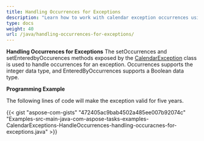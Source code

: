 ```yaml
---
title: Handling Occurrences for Exceptions
description: "Learn how to work with calendar exception occurrences using Aspose.Tasks Java."
type: docs
weight: 40
url: /java/handling-occurrences-for-exceptions/
---
```


**Handling Occurrences for Exceptions**
The setOccurrences and setEnteredbyOccurences methods exposed by the [CalendarException](https://reference.aspose.com/tasks/java/com.aspose.tasks/CalendarException) class is used to handle occurrences for an exception. Occurrences supports the integer data type, and EnteredByOccurrences supports a Boolean data type.

**Programming Example**

The following lines of code will make the exception valid for five years.

{{< gist "aspose-com-gists" "472405ac9bab4502a485ee007b92074c" "Examples-src-main-java-com-aspose-tasks-examples-CalendarExceptions-HandleOccurrences-handling-occuracnes-for-exceptions.java" >}}

